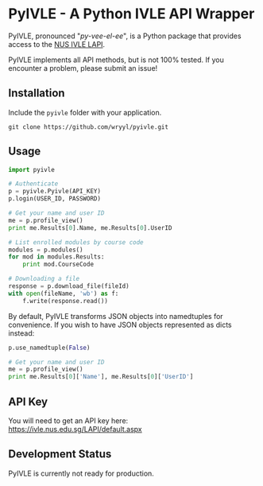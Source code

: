 # PyIVLE - A Python IVLE API Wrapper

PyIVLE, pronounced "*py-vee-el-ee*", is a Python package that provides access to the [NUS IVLE LAPI](https://wiki.nus.edu.sg/display/ivlelapi/IVLE+LAPI+Overview). 

PyIVLE implements all API methods, but is not 100% tested. If you encounter a problem, please submit an issue!

## Installation

Include the `pyivle` folder with your application.

```
git clone https://github.com/wryyl/pyivle.git
```

## Usage

```python
import pyivle

# Authenticate
p = pyivle.Pyivle(API_KEY)
p.login(USER_ID, PASSWORD)

# Get your name and user ID
me = p.profile_view()
print me.Results[0].Name, me.Results[0].UserID

# List enrolled modules by course code
modules = p.modules()
for mod in modules.Results:
    print mod.CourseCode

# Downloading a file
response = p.download_file(fileId)
with open(fileName, 'wb') as f:
    f.write(response.read())
```

By default, PyIVLE transforms JSON objects into namedtuples for convenience. If you wish to have JSON objects represented as dicts instead:

```python
p.use_namedtuple(False)

# Get your name and user ID
me = p.profile_view()
print me.Results[0]['Name'], me.Results[0]['UserID']
```

## API Key

You will need to get an API key here: https://ivle.nus.edu.sg/LAPI/default.aspx

## Development Status

PyIVLE is currently not ready for production.
